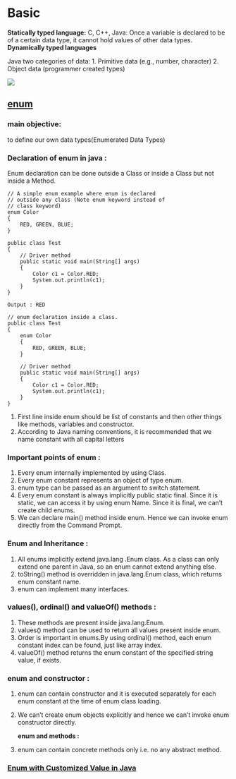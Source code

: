 # Basic

**Statically typed language:** C, C++, Java: Once a variable is declared to be of a certain data type, it cannot hold values of other data types. **Dynamically typed languages**

Java two categories of data: 1. Primitive data \(e.g., number, character\) 2. Object data \(programmer created types\)

![](http://cdncontribute.geeksforgeeks.org/wp-content/uploads/primitive-data-types-in-java.png)

## [enum](https://www.geeksforgeeks.org/enum-in-java/)

### main objective:

to define our own data types\(Enumerated Data Types\)

### Declaration of enum in java :

Enum declaration can be done outside a Class or inside a Class but not inside a Method.

```text
// A simple enum example where enum is declared
// outside any class (Note enum keyword instead of
// class keyword)
enum Color
{
    RED, GREEN, BLUE;
}

public class Test
{
    // Driver method
    public static void main(String[] args)
    {
        Color c1 = Color.RED;
        System.out.println(c1);
    }
}

Output : RED

// enum declaration inside a class.
public class Test
{
    enum Color
    {
        RED, GREEN, BLUE;
    }

    // Driver method
    public static void main(String[] args)
    {
        Color c1 = Color.RED;
        System.out.println(c1);
    }
}
```

1. First line inside enum should be list of constants and then other things like methods, variables and constructor.
2. According to Java naming conventions, it is recommended that we name constant with all capital letters

### Important points of enum :

1. Every enum internally implemented by using Class.
2. Every enum constant represents an object of type enum.
3. enum type can be passed as an argument to switch statement.
4. Every enum constant is always implicitly public static final. Since it is static, we can access it by using enum Name. Since it is final, we can’t create child enums.
5. We can declare main\(\) method inside enum. Hence we can invoke enum directly from the Command Prompt.

### Enum and Inheritance :

1. All enums implicitly extend java.lang .Enum class. As a class can only extend one parent in Java, so an enum cannot extend anything else.
2. toString\(\) method is overridden in java.lang.Enum class, which returns enum constant name.
3. enum can implement many interfaces.

### values\(\), ordinal\(\) and valueOf\(\) methods :

1. These methods are present inside java.lang.Enum.
2. values\(\) method can be used to return all values present inside enum.
3. Order is important in enums.By using ordinal\(\) method, each enum constant index can be found, just like array index.
4. valueOf\(\) method returns the enum constant of the specified string value, if exists.

### enum and constructor :

1. enum can contain constructor and it is executed separately for each enum constant at the time of enum class loading.
2. We can’t create enum objects explicitly and hence we can’t invoke enum constructor directly.

   **enum and methods :**

3. enum can contain concrete methods only i.e. no any abstract method.

### [Enum with Customized Value in Java](https://www.geeksforgeeks.org/enum-customized-value-java/)

